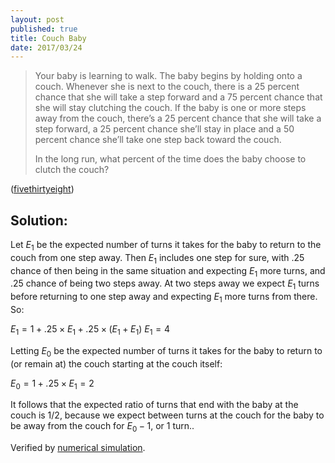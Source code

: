 ```yaml
---
layout: post
published: true
title: Couch Baby
date: 2017/03/24
---
```

>Your baby is learning to walk. The baby begins by holding onto a couch. Whenever she is next to the couch, there is a 25 percent chance that she will take a step forward and a 75 percent chance that she will stay clutching the couch. If the baby is one or more steps away from the couch, there’s a 25 percent chance that she will take a step forward, a 25 percent chance she’ll stay in place and a 50 percent chance she’ll take one step back toward the couch.
>
>In the long run, what percent of the time does the baby choose to clutch the couch?

<!--more-->

([fivethirtyeight](https://fivethirtyeight.com/features/will-the-baby-walk-away-will-the-troll-kill-the-dwarves/))

## Solution:

Let $E_1$ be the expected number of turns it takes for the baby to return to the couch from one step away. Then $E_1$ includes one step for sure, with .25 chance of then being in the same situation and expecting $E_1$ more turns, and .25 chance of being two steps away. At two steps away we expect $E_1$ turns before returning to one step away and expecting $E_1$ more turns from there. So:

$E_1 = 1 + .25 \times E_1 + .25 \times (E_1 + E_1)$
$E_1 = 4$

Letting $E_0$ be the expected number of turns it takes for the baby to return to (or remain at) the couch starting at the couch itself:

$E_0 = 1 + .25 \times E_1 = 2$

It follows that the expected ratio of turns that end with the baby at the couch is 1/2, because we expect between turns at the couch for the baby to be away from the couch for $E_0-1$, or 1 turn..

Verified by [numerical simulation](https://github.com/hectorpefo/hectorpefo.github.io/blob/master/_includes/couch-baby.py).

<br>
